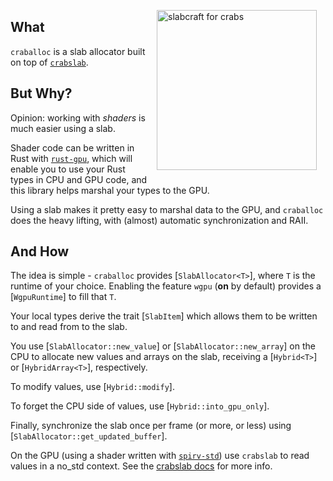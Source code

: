 <div style="float: right; padding: 1em;">
    <img src="https://github.com/schell/crabslab/blob/main/crates/crabslab/crabslab.png?raw=true" alt="slabcraft for crabs" width="256" />
</div>

## What

`craballoc` is a slab allocator built on top of [`crabslab`](github.com/schell/crabslab).

## But Why?

Opinion: working with _shaders_ is much easier using a slab.

Shader code can be written in Rust with [`rust-gpu`](https://github.com/rust-gpu/rust-gpu),
which will enable you to use your Rust types in CPU and GPU code, and this library helps 
marshal your types to the GPU.

Using a slab makes it pretty easy to marshal data to the GPU, and `craballoc` does the heavy
lifting, with (almost) automatic synchronization and RAII.

## And How

The idea is simple - `craballoc` provides [`SlabAllocator<T>`], where `T` is the runtime of your 
choice. Enabling the feature `wgpu` (**on** by default) provides a [`WgpuRuntime`] to fill that `T`.

Your local types derive the trait [`SlabItem`] which allows them to be written to and read
from to the slab.

You use [`SlabAllocator::new_value`] or [`SlabAllocator::new_array`] on the CPU to allocate 
new values and arrays on the slab, receiving a [`Hybrid<T>`] or [`HybridArray<T>`], respectively.

To modify values, use [`Hybrid::modify`].

To forget the CPU side of values, use [`Hybrid::into_gpu_only`].

Finally, synchronize the slab once per frame (or more, or less) using [`SlabAllocator::get_updated_buffer`].

On the GPU (using a shader written with [`spirv-std`](https://crates.io/crates/spirv-std)) use 
`crabslab` to read values in a no_std context. 
See the [crabslab docs](https://docs.rs/crabslab/latest/crabslab/) for more info.

